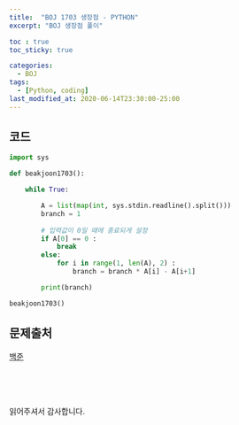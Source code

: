 ```yaml
---
title:  "BOJ 1703 생장점 - PYTHON"
excerpt: "BOJ 생장점 풀이"

toc : true
toc_sticky: true

categories:
  - BOJ
tags:
  - [Python, coding]
last_modified_at: 2020-06-14T23:30:00-25:00
---
```



## 코드

```python
import sys

def beakjoon1703():

    while True:

        A = list(map(int, sys.stdin.readline().split()))
        branch = 1
        
        # 입력값이 0일 때에 종료되게 설정
        if A[0] == 0 :
            break
        else:
            for i in range(1, len(A), 2) :
                branch = branch * A[i] - A[i+1]

        print(branch)

beakjoon1703()


```


## 문제출처

[백준](https://www.acmicpc.net/problem/1703)

<br/>
<br/>
<br/>


읽어주셔서 감사합니다.
